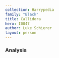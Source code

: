 ```yaml
---
collection: Harrypedia
family: "Black"
title: Callidora
hero: I0047
author: Luke Schierer
layout: person
---
```


### Analysis

